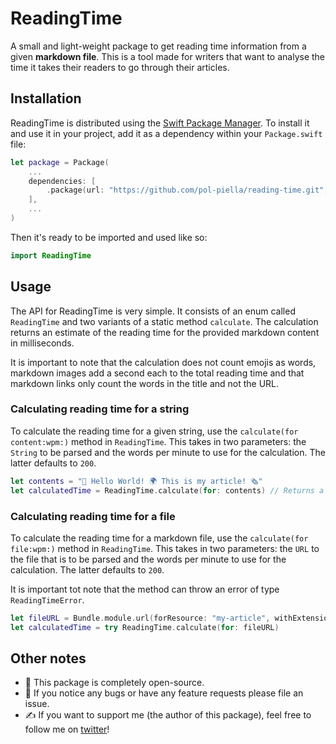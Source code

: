 # ReadingTime

A small and light-weight package to get reading time information from a given **markdown file**. This is a tool made for writers that want to analyse the time it takes their readers to go through their articles.

## Installation

ReadingTime is distributed using the [Swift Package Manager](https://swift.org/package-manager). To install it and use it in your project, add it as a dependency within your `Package.swift` file:

```swift
let package = Package(
    ...
    dependencies: [
        .package(url: "https://github.com/pol-piella/reading-time.git", from: "1.0.0")
    ],
    ...
)
```

Then it's ready to be imported and used like so:

```swift
import ReadingTime
```

## Usage

The API for ReadingTime is very simple. It consists of an enum called `ReadingTime` and two variants of a static method `calculate`. The calculation returns an estimate of the reading time for the provided markdown content in milliseconds.

It is important to note that the calculation does not count emojis as words, markdown images add a second each to the total reading time and that markdown links only count the words in the title and not the URL.

### Calculating reading time for a string

To calculate the reading time for a given string, use the `calculate(for content:wpm:)` method in `ReadingTime`. This takes in two parameters: the `String` to be parsed and the words per minute to use for the calculation. The latter defaults to `200`. 

```swift
let contents = "👋 Hello World! 🌍 This is my article! 🗞"
let calculatedTime = ReadingTime.calculate(for: contents) // Returns a TimeInterval type in milliseconds
```

### Calculating reading time for a file 

To calculate the reading time for a markdown file, use the `calculate(for file:wpm:)` method in `ReadingTime`. This takes in two parameters: the `URL` to the file that is to be parsed and the words per minute to use for the calculation. The latter defaults to `200`.

It is important tot note that the method can throw an error of type `ReadingTimeError`.

```swift
let fileURL = Bundle.module.url(forResource: "my-article", withExtension: "md")!
let calculatedTime = try ReadingTime.calculate(for: fileURL)
```

## Other notes

* 🤗 This package is completely open-source.
* 🐛 If you notice any bugs or have any feature requests please file an issue.
* ✍️ If you want to support me (the author of this package), feel free to follow me on [twitter](https://pol.link/twitter)! 

